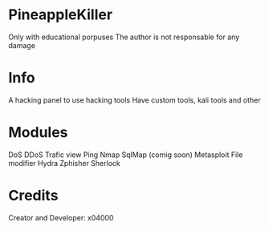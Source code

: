 # PineappleKiller
Only with educational porpuses
The author is not responsable for any damage
# Info
A hacking panel to use hacking tools
Have custom tools, kali tools and other
# Modules
DoS
DDoS
Trafic view
Ping
Nmap
SqlMap (comig soon)
Metasploit
File modifier
Hydra
Zphisher
Sherlock
# Credits
Creator and Developer: x04000
